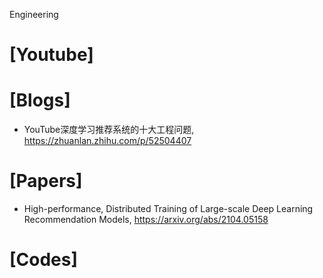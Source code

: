 Engineering

# [Youtube]

# [Blogs]
+ YouTube深度学习推荐系统的十大工程问题, https://zhuanlan.zhihu.com/p/52504407

# [Papers]
+ High-performance, Distributed Training of Large-scale Deep Learning Recommendation Models, https://arxiv.org/abs/2104.05158


# [Codes]

